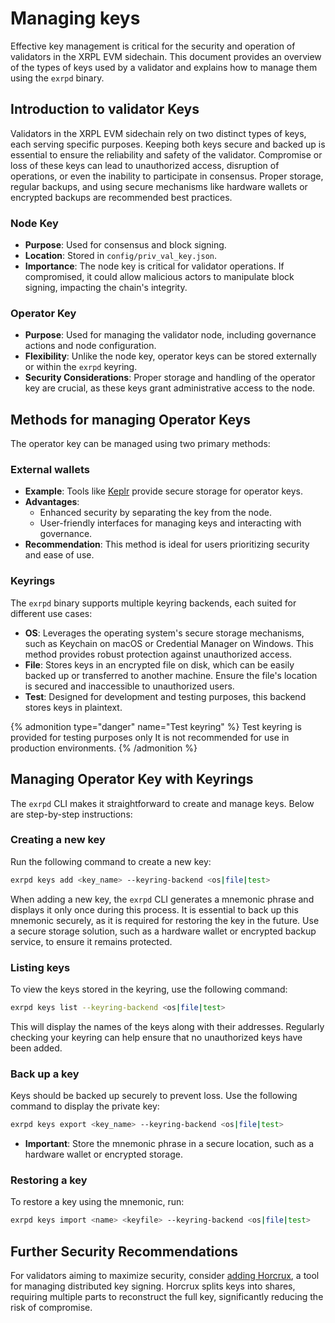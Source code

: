 # Managing keys

Effective key management is critical for the security and operation of validators in the XRPL EVM sidechain. This document provides an overview of the types of keys used by a validator and explains how to manage them using the `exrpd` binary.

## Introduction to validator Keys

Validators in the XRPL EVM sidechain rely on two distinct types of keys, each serving specific purposes. Keeping both keys secure and backed up is essential to ensure the reliability and safety of the validator. Compromise or loss of these keys can lead to unauthorized access, disruption of operations, or even the inability to participate in consensus. Proper storage, regular backups, and using secure mechanisms like hardware wallets or encrypted backups are recommended best practices.

### Node Key

- **Purpose**: Used for consensus and block signing.
- **Location**: Stored in `config/priv_val_key.json`.
- **Importance**: The node key is critical for validator operations. If compromised, it could allow malicious actors to manipulate block signing, impacting the chain's integrity.

### Operator Key

- **Purpose**: Used for managing the validator node, including governance actions and node configuration.
- **Flexibility**: Unlike the node key, operator keys can be stored externally or within the `exrpd` keyring.
- **Security Considerations**: Proper storage and handling of the operator key are crucial, as these keys grant administrative access to the node.

## Methods for managing Operator Keys

The operator key can be managed using two primary methods:

### External wallets

- **Example**: Tools like [Keplr](https://keplr.app/) provide secure storage for operator keys.
- **Advantages**:
  - Enhanced security by separating the key from the node.
  - User-friendly interfaces for managing keys and interacting with governance.
- **Recommendation**: This method is ideal for users prioritizing security and ease of use.

### Keyrings

The `exrpd` binary supports multiple keyring backends, each suited for different use cases:

- **OS**: Leverages the operating system's secure storage mechanisms, such as Keychain on macOS or Credential Manager on Windows. This method provides robust protection against unauthorized access.
- **File**: Stores keys in an encrypted file on disk, which can be easily backed up or transferred to another machine. Ensure the file's location is secured and inaccessible to unauthorized users.
- **Test**: Designed for development and testing purposes, this backend stores keys in plaintext.

{% admonition type="danger" name="Test keyring" %}
Test keyring is provided for testing purposes only It is not recommended for use in production environments.
{% /admonition %}

## Managing Operator Key with Keyrings

The `exrpd` CLI makes it straightforward to create and manage keys. Below are step-by-step instructions:

### Creating a new key

Run the following command to create a new key:

```bash
exrpd keys add <key_name> --keyring-backend <os|file|test>
```

When adding a new key, the `exrpd` CLI generates a mnemonic phrase and displays it only once during this process. It is essential to back up this mnemonic securely, as it is required for restoring the key in the future. Use a secure storage solution, such as a hardware wallet or encrypted backup service, to ensure it remains protected.

### Listing keys

To view the keys stored in the keyring, use the following command:

```bash
exrpd keys list --keyring-backend <os|file|test>
```

This will display the names of the keys along with their addresses. Regularly checking your keyring can help ensure that no unauthorized keys have been added.

### Back up a key

Keys should be backed up securely to prevent loss. Use the following command to display the private key:

```bash
exrpd keys export <key_name> --keyring-backend <os|file|test>
```

- **Important**: Store the mnemonic phrase in a secure location, such as a hardware wallet or encrypted storage.

### Restoring a key

To restore a key using the mnemonic, run:

```bash
exrpd keys import <name> <keyfile> --keyring-backend <os|file|test>
```

## Further Security Recommendations

For validators aiming to maximize security, consider [adding Horcrux](../advanced/adding-horocrux.md), a tool for managing distributed key signing. Horcrux splits keys into shares, requiring multiple parts to reconstruct the full key, significantly reducing the risk of compromise.
